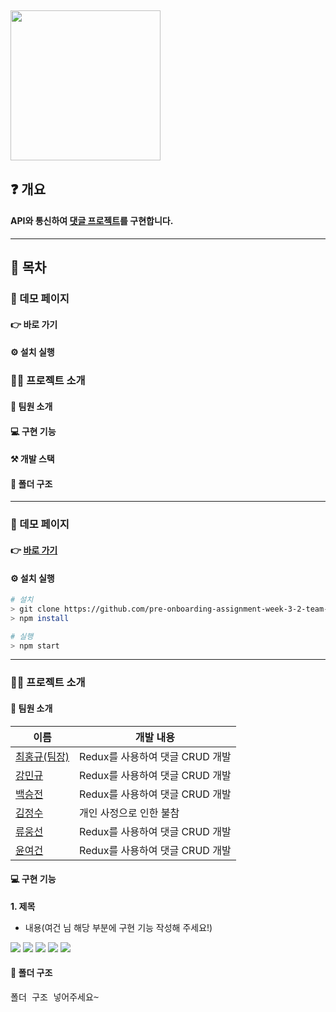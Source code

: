 ## <img src='https://user-images.githubusercontent.com/85447054/190890328-ba527a9c-6216-46e9-8e7e-45437174f0f6.png' width='240'/>

## ❓ 개요

#### API와 통신하여 [댓글 프로젝트](https://younuk.notion.site/a8d75feeb90040a1b64bef5944664969)를 구현합니다.

---

## 📜 목차

### 🔗 데모 페이지

#### 👉 바로 가기

#### ⚙️ 설치 실행

### 💁‍♂️ 프로젝트 소개

#### 🤝 팀원 소개

#### 💻 구현 기능

#### ⚒️ 개발 스택

#### 🌲 폴더 구조

---

### 🔗 데모 페이지

#### 👉 [바로 가기](https://wanted-pre-onboarding-fe-6-3-1.vercel.app/)

#### ⚙️ 설치 실행

```bash
# 설치
> git clone https://github.com/pre-onboarding-assignment-week-3-2-team-1.git
> npm install

# 실행
> npm start
```

---

### 💁‍♂️ 프로젝트 소개

#### 🤝 팀원 소개

| 이름                                          | 개발 내용                       |
| --------------------------------------------- | ------------------------------- |
| [최홍규(팀장)](https://github.com/gomgun-lab) | Redux를 사용하여 댓글 CRUD 개발 |
| [강민규](https://github.com/kagrin97)         | Redux를 사용하여 댓글 CRUD 개발 |
| [백승전](https://github.com/BaikSeungJeon)    | Redux를 사용하여 댓글 CRUD 개발 |
| [김정수](https://github.com/sunpl13)          | 개인 사정으로 인한 불참         |
| [류웅선](https://github.com/unsnruu)          | Redux를 사용하여 댓글 CRUD 개발 |
| [윤여건](https://github.com/kunnyCode)        | Redux를 사용하여 댓글 CRUD 개발 |

#### 💻 구현 기능

**1. 제목**

- 내용(여건 님 해당 부분에 구현 기능 작성해 주세요!)

<div>
<img src="https://img.shields.io/badge/React-61DAFB?style=for-the-badge&logo=react&logoColor=white"/>
<img src="https://img.shields.io/badge/Redux-764ABC?style=for-the-badge&logo=redux&logoColor=white"/>
<img src="https://img.shields.io/badge/Redux saga-999999?style=for-the-badge&logo=reduxsaga&logoColor=white"/>
<img src="https://img.shields.io/badge/JavaScript-F7DF1E?style=for-the-badge&logo=javascript&logoColor=white"/>
<img src="https://img.shields.io/badge/styled components-DB7093?style=for-the-badge&logo=styledcomponents&logoColor=white"/>
</div>

#### 🌲 폴더 구조

<pre>
폴더 구조 넣어주세요~
</pre>
